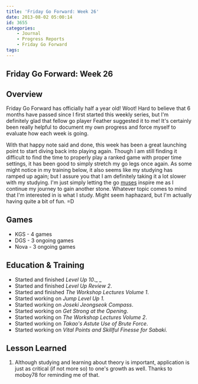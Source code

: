```yaml
---
title: 'Friday Go Forward: Week 26'
date: 2013-08-02 05:00:14
id: 3655
categories:
	- Journal
	- Progress Reports
	- Friday Go Forward
tags:
---
```


## Friday Go Forward: Week 26

## Overview

Friday Go Forward has officially half a year old! Woot! Hard to believe that 6 months have passed since I first started this weekly series, but I'm definitely glad that fellow go player Feather suggested it to me! It's certainly been really helpful to document my own progress and force myself to evaluate how each week is going.

With that happy note said and done, this week has been a great launching point to start diving back into playing again. Though I am still finding it difficult to find the time to properly play a ranked game with proper time settings, it has been good to simply stretch my go legs once again. As some might notice in my training below, it also seems like my studying has ramped up again; but I assure you that I am definitely taking it a lot slower with my studying. I'm just simply letting the go [muses](https://en.wikipedia.org/wiki/Muse) inspire me as I continue my journey to gain another stone. Whatever topic comes to mind that I'm interested in is what I study. Might seem haphazard, but I'm actually having quite a bit of fun. =D

## Games

*   KGS - 4 games
*   DGS - 3 ongoing games
*   Nova - 3 ongoing games

## Education &amp; Training

*   Started and finished _Level Up 10_._
_
*   Started and finished _Level Up Review 2_.
*   Started and finished _The Workshop Lectures Volume 1_.
*   Started working on _Jump Level Up 1._
*   Started working on _Joseki Jeongseok Compass_.
*   Started working on _Get Strong at the Opening_.
*   Started working on _The Workshop Lectures Volume 2_.
*   Started working on _Takao's Astute Use of Brute Force_.
*   Started working on _Vital Points and Skillful Finesse for Sabaki._

## Lesson Learned

1.  Although studying and learning about theory is important, application is just as critical (if not more so) to one's growth as well. Thanks to moboy78 for reminding me of that.